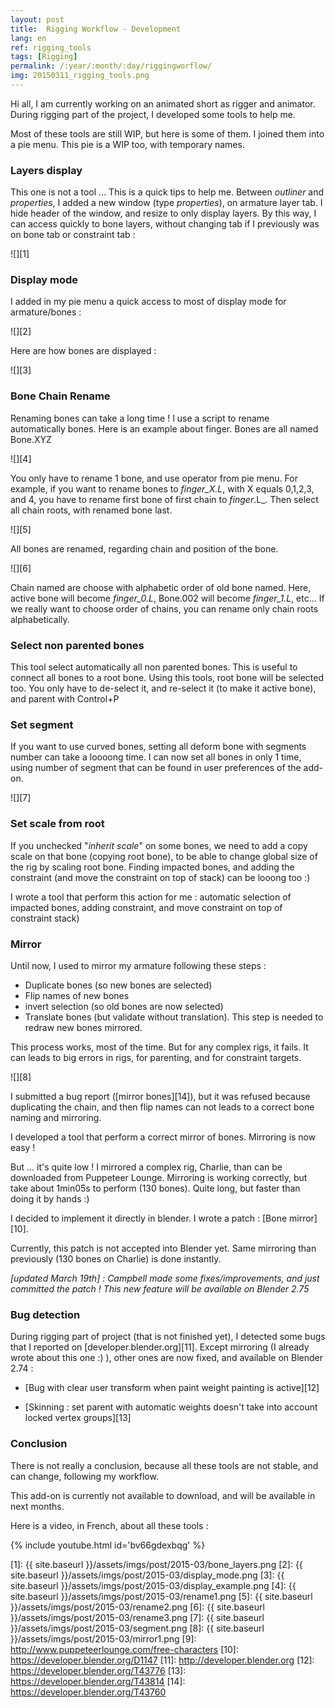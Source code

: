 ```yaml
---
layout: post
title:  Rigging Workflow - Development
lang: en
ref: rigging_tools
tags: [Rigging]
permalink: /:year/:month/:day/riggingworflow/
img: 20150311_rigging_tools.png
---
```



Hi all,
I am currently working on an animated short as rigger and animator. During rigging part of the project, I developed some tools to help me.

Most of these tools are still WIP, but here is some of them. I joined them into a pie menu. This pie is a WIP too, with temporary names.

### Layers display

This one is not a tool ... This is a quick tips to help me. Between _outliner_ and _properties_, I added a new window (type _properties_), on armature layer tab. I hide header of the window, and resize to only display layers. By this way, I can access quickly to bone layers, without changing tab if I previously was on bone tab or constraint tab :

![][1]

### Display mode

I added in my pie menu a quick access to most of display mode for armature/bones :

![][2]

Here are how bones are displayed :

![][3]

### Bone Chain Rename

Renaming bones can take a long time ! I use a script to rename automatically bones. Here is an example about finger. Bones are all named Bone.XYZ

![][4]

You only have to rename 1 bone, and use operator from pie menu. For example, if you want to rename bones to _finger_X.L_, with X equals 0,1,2,3, and 4, you have to rename first bone of first chain to _finger_.L_. Then select all chain roots, with renamed bone last.

![][5]

All bones are renamed, regarding chain and position of the bone.

![][6]

Chain named are choose with alphabetic order of old bone named. Here, active bone will become _finger_0.L_, Bone.002 will become _finger\_1.L_, etc... If we really want to choose order of chains, you can rename only chain roots alphabetically.

### Select non parented bones

This tool select automatically all non parented bones. This is useful to connect all bones to a root bone. Using this tools, root bone will be selected too. You only have to de-select it, and re-select it (to make it active bone), and parent with Control+P

### Set segment

If you want to use curved bones, setting all deform bone with segments number can take a loooong time. I can now set all bones in only 1 time, using number of segment that can be found in user preferences of the add-on.

![][7]

### Set scale from root

If you unchecked "_inherit scale_" on some bones, we need to add a copy scale on that bone (copying root bone), to be able to change global size of the rig by scaling root bone. Finding impacted bones, and adding the constraint (and move the constraint on top of stack) can be looong too :)

I wrote a tool that perform this action for me : automatic selection of impacted bones, adding constraint, and move constraint on top of constraint stack)

### Mirror

Until now, I used to mirror my armature following these steps :

*  Duplicate bones (so new bones are selected)
*  Flip names of new bones
*  invert selection (so old bones are now selected)
*  Translate bones (but validate without translation). This step is needed to redraw new bones mirrored.

This process works, most of the time. But for any complex rigs, it fails. It can leads to big errors in rigs, for parenting, and for constraint targets.

![][8]

I submitted a bug report ([mirror bones][14]), but it was refused because duplicating the chain, and then flip names can not leads to a correct bone naming and mirroring.

I developed a tool that perform a correct mirror of bones. Mirroring is now easy !

But ... it's quite low ! I mirrored a complex rig, Charlie, than can be downloaded from Puppeteer Lounge. Mirroring is working correctly, but take about 1min05s to perform (130 bones). Quite long, but faster than doing it by hands :)

I decided to implement it directly in blender. I wrote a patch : [Bone mirror][10].

Currently, this patch is not accepted into Blender yet. Same mirroring than previously (130 bones on Charlie) is done instantly.

_[updated March 19th] : Campbell made some fixes/improvements, and just committed the patch ! This new feature will be available on Blender 2.75_

### Bug detection

During rigging part of project (that is not finished yet), I detected some bugs that I reported on [developer.blender.org][11]. Except mirroring (I already wrote about this one :) ), other ones are now fixed, and available on Blender 2.74 :

* [Bug with clear user transform when paint weight painting is active][12]

* [Skinning : set parent with automatic weights doesn't take into account locked vertex groups][13]

### Conclusion

There is not really a conclusion, because all these tools are not stable, and can change, following my workflow.

This add-on is currently not available to download, and will be available in next months.

Here is a video, in French, about all these tools :

{% include youtube.html id='bv66gdexbqg' %}

[1]: {{ site.baseurl }}/assets/imgs/post/2015-03/bone_layers.png
[2]: {{ site.baseurl }}/assets/imgs/post/2015-03/display_mode.png
[3]: {{ site.baseurl }}/assets/imgs/post/2015-03/display_example.png
[4]: {{ site.baseurl }}/assets/imgs/post/2015-03/rename1.png
[5]: {{ site.baseurl }}/assets/imgs/post/2015-03/rename2.png
[6]: {{ site.baseurl }}/assets/imgs/post/2015-03/rename3.png
[7]: {{ site.baseurl }}/assets/imgs/post/2015-03/segment.png
[8]: {{ site.baseurl }}/assets/imgs/post/2015-03/mirror1.png
[9]: http://www.puppeteerlounge.com/free-characters
[10]: https://developer.blender.org/D1147
[11]: http://developer.blender.org
[12]: https://developer.blender.org/T43776
[13]: https://developer.blender.org/T43814
[14]: https://developer.blender.org/T43760
